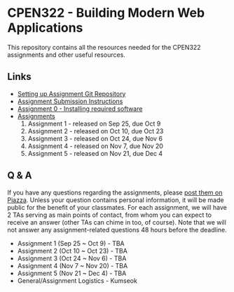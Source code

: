 # CPEN322 - Building Modern Web Applications

This repository contains all the resources needed for the CPEN322 assignments and other useful resources.

## Links

* [Setting up Assignment Git Repository](assignments/setup.md)
* [Assignment Submission Instructions](assignments/canvas-submission.md)
* [Assignment 0 - Installing required software](assignments/assignment-0.md)
* [Assignments](assignments)
    1. Assignment 1 - released on Sep 25, due Oct 9
    2. Assignment 2 - released on Oct 10, due Oct 23
    3. Assignment 3 - released on Oct 24, due Nov 6
    4. Assignment 4 - released on Nov 7, due Nov 20
    5. Assignment 5 - released on Nov 21, due Dec 4

## Q & A

If you have any questions regarding the assignments, please [post them on Piazza](https://piazza.com/class/l7qq0yqw4ww7j0). Unless your question contains personal information, it will be made public for the benefit of your classmates. For each assignment, we will have 2 TAs serving as main points of contact, from whom you can expect to receive an answer (other TAs can chime in too, of course). Note that we will not answer any assignment-related questions 48 hours before the deadline.

* Assignment 1 (Sep 25 ~ Oct 9) - TBA
* Assignment 2 (Oct 10 ~ Oct 23) - TBA
* Assignment 3 (Oct 24 ~ Nov 6) - TBA
* Assignment 4 (Nov 7 ~ Nov 20) - TBA
* Assignment 5 (Nov 21 ~ Dec 4) - TBA
* General/Assignment Logistics - Kumseok
